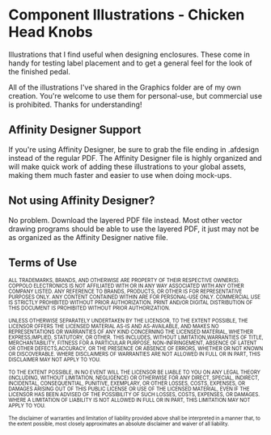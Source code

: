 # Component Illustrations - Chicken Head Knobs

Illustrations that I find useful when designing enclosures. These come in handy for testing label placement and to get a general feel for the look of the finished pedal.

All of the illustrations I've shared in the Graphics folder are of my own creation. You're welcome to use them for personal-use, but commercial use is prohibited. Thanks for understanding!

## Affinity Designer Support

If you're using Affinity Designer, be sure to grab the file ending in .afdesign instead of the regular PDF. The Affinity Designer file is highly organized and will make quick work of adding these illustrations to your global assets, making them much faster and easier to use when doing mock-ups.

## Not using Affinity Designer?

No problem. Download the layered PDF file instead. Most other vector drawing programs should be able to use the layered PDF, it just may not be as organized as the Affinity Designer native file.

## Terms of Use

<sub><sup>ALL TRADEMARKS, BRANDS, AND OTHERWISE ARE PROPERTY OF THEIR RESPECTIVE OWNER(S). COPPOLO ELECTRONICS IS NOT AFFILIATED WITH OR IN ANY WAY ASSOCIATED WITH ANY OTHER COMPANY LISTED. ANY REFERENCE TO BRANDS, PRODUCTS, OR OTHER IS FOR REPRESENTATIVE PURPOSES ONLY. ANY CONTENT CONTAINED WITHIN ARE FOR PERSONAL-USE ONLY.  COMMERCIAL USE IS STRICTLY PROHIBITED WITHOUT PRIOR AUTHORIZATION. PRINT AND/OR DIGITAL DISTRIBUTION OF THIS DOCUMENT IS PROHIBITED WITHOUT PRIOR AUTHORIZATION.</sup></sub>

<sub><sup>UNLESS OTHERWISE SEPARATELY UNDERTAKEN BY THE LICENSOR, TO THE EXTENT POSSIBLE, THE LICENSOR OFFERS THE LICENSED MATERIAL AS-IS AND AS-AVAILABLE, AND MAKES NO REPRESENTATIONS OR WARRANTIES OF ANY KIND CONCERNING THE LICENSED MATERIAL, WHETHER EXPRESS,IMPLIED, STATUTORY, OR OTHER. THIS INCLUDES, WITHOUT LIMITATION,WARRANTIES OF TITLE, MERCHANTABILITY, FITNESS FOR A PARTICULAR PURPOSE, NON-INFRINGEMENT, ABSENCE OF LATENT OR OTHER DEFECTS,ACCURACY, OR THE PRESENCE OR ABSENCE OF ERRORS, WHETHER OR NOT KNOWN OR DISCOVERABLE. WHERE DISCLAIMERS OF WARRANTIES ARE NOT ALLOWED IN FULL OR IN PART, THIS DISCLAIMER MAY NOT APPLY TO YOU.</sup></sub>

<sub><sup>TO THE EXTENT POSSIBLE, IN NO EVENT WILL THE LICENSOR BE LIABLE TO YOU ON ANY LEGAL THEORY (INCLUDING, WITHOUT LIMITATION, NEGLIGENCE) OR OTHERWISE FOR ANY DIRECT, SPECIAL, INDIRECT, INCIDENTAL, CONSEQUENTIAL, PUNITIVE, EXEMPLARY, OR OTHER LOSSES, COSTS, EXPENSES, OR DAMAGES ARISING OUT OF THIS PUBLIC LICENSE OR USE OF THE LICENSED MATERIAL, EVEN IF THE LICENSOR HAS BEEN ADVISED OF THE POSSIBILITY OF SUCH LOSSES, COSTS, EXPENSES, OR DAMAGES. WHERE A LIMITATION OF LIABILITY IS NOT ALLOWED IN FULL OR IN PART, THIS LIMITATION MAY NOT APPLY TO YOU.</sup></sub>

<sub><sup>The disclaimer of warranties and limitation of liability provided above shall be interpreted in a manner that, to the extent possible, most closely approximates an absolute disclaimer and waiver of all liability.</sup></sub>
